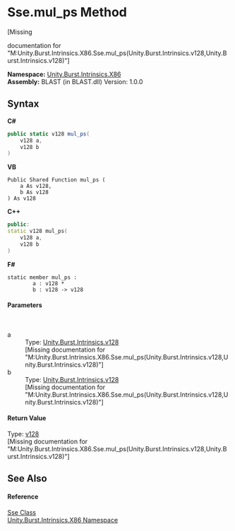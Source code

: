 # Sse.mul_ps Method 
 

\[Missing <summary> documentation for "M:Unity.Burst.Intrinsics.X86.Sse.mul_ps(Unity.Burst.Intrinsics.v128,Unity.Burst.Intrinsics.v128)"\]

**Namespace:**&nbsp;<a href="9f5b8006-2c37-41b0-e4a7-879e2dce2cfd.md">Unity.Burst.Intrinsics.X86</a><br />**Assembly:**&nbsp;BLAST (in BLAST.dll) Version: 1.0.0

## Syntax

**C#**<br />
``` C#
public static v128 mul_ps(
	v128 a,
	v128 b
)
```

**VB**<br />
``` VB
Public Shared Function mul_ps ( 
	a As v128,
	b As v128
) As v128
```

**C++**<br />
``` C++
public:
static v128 mul_ps(
	v128 a, 
	v128 b
)
```

**F#**<br />
``` F#
static member mul_ps : 
        a : v128 * 
        b : v128 -> v128 

```


#### Parameters
&nbsp;<dl><dt>a</dt><dd>Type: <a href="23de2595-00a7-d8a7-bdbf-410653d23e93.md">Unity.Burst.Intrinsics.v128</a><br />\[Missing <param name="a"/> documentation for "M:Unity.Burst.Intrinsics.X86.Sse.mul_ps(Unity.Burst.Intrinsics.v128,Unity.Burst.Intrinsics.v128)"\]</dd><dt>b</dt><dd>Type: <a href="23de2595-00a7-d8a7-bdbf-410653d23e93.md">Unity.Burst.Intrinsics.v128</a><br />\[Missing <param name="b"/> documentation for "M:Unity.Burst.Intrinsics.X86.Sse.mul_ps(Unity.Burst.Intrinsics.v128,Unity.Burst.Intrinsics.v128)"\]</dd></dl>

#### Return Value
Type: <a href="23de2595-00a7-d8a7-bdbf-410653d23e93.md">v128</a><br />\[Missing <returns> documentation for "M:Unity.Burst.Intrinsics.X86.Sse.mul_ps(Unity.Burst.Intrinsics.v128,Unity.Burst.Intrinsics.v128)"\]

## See Also


#### Reference
<a href="92497378-0283-8a91-be40-acf76e32fe53.md">Sse Class</a><br /><a href="9f5b8006-2c37-41b0-e4a7-879e2dce2cfd.md">Unity.Burst.Intrinsics.X86 Namespace</a><br />